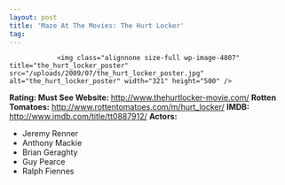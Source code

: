 ```yaml
---
layout: post
title: 'Maze At The Movies: The Hurt Locker'
tag: 
---
```



                <img class="alignnone size-full wp-image-4807" title="the_hurt_locker_poster" src="/uploads/2009/07/the_hurt_locker_poster.jpg" alt="the_hurt_locker_poster" width="321" height="500" />
<p><strong>Rating: Must See
Website: </strong><a href="http://www.thehurtlocker-movie.com/"><a href="http://www.thehurtlocker-movie.com/">http://www.thehurtlocker-movie.com/</a></a>
<strong>Rotten Tomatoes:</strong> <a href="http://www.rottentomatoes.com/m/hurt_locker/"><a href="http://www.rottentomatoes.com/m/hurt_locker/">http://www.rottentomatoes.com/m/hurt_locker/</a></a>
<strong>IMDB: </strong><a href="http://www.imdb.com/title/tt0887912/"><a href="http://www.imdb.com/title/tt0887912/">http://www.imdb.com/title/tt0887912/</a></a>
<strong>Actors:</strong></p>
<ul>
    <li>Jeremy Renner</li>
    <li>Anthony Mackie</li>
    <li>Brian Geraghty</li>
    <li>Guy Pearce</li>
    <li>Ralph Fiennes</li>
</ul>
            
